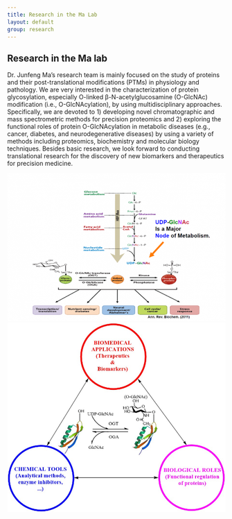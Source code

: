 ```yaml
---
title: Research in the Ma Lab
layout: default
group: research
---
```


## Research in the Ma lab

Dr. Junfeng Ma’s research team is mainly focused on the study of proteins and their post-translational modifications (PTMs) in physiology and pathology. We are very interested in the characterization of protein glycosylation, especially O-linked β-N-acetylglucosamine (O-GlcNAc) modification (i.e., O-GlcNAcylation), by using multidisciplinary approaches. Specifically, we are devoted to 1) developing novel chromatographic and mass spectrometric methods for precision proteomics and 2) exploring the functional roles of protein O-GlcNAcylation in metabolic diseases (e.g., cancer, diabetes, and neurodegenerative diseases) by using a variety of methods including proteomics, biochemistry and molecular biology techniques. Besides basic research, we look forward to conducting translational research for the discovery of new biomarkers and therapeutics for precision medicine. 

 
![Picture of HBP and O-GlcNAc](/static/img/homepage_top.png)
![Bottom picture](/static/img/research2.jpg) 
 

